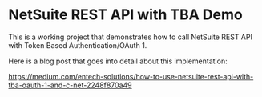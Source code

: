 # NetSuite REST API with TBA Demo

This is a working project that demonstrates how to call NetSuite REST API with Token Based Authentication/OAuth 1.

Here is a blog post that goes into detail about this implementation:

https://medium.com/entech-solutions/how-to-use-netsuite-rest-api-with-tba-oauth-1-and-c-net-2248f870a49
